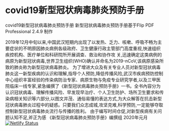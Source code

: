 # covid19新型冠状病毒肺炎预防手册
covid19新型冠状病毒肺炎预防手册
新型冠状病毒肺炎预防手册基于Flip PDF Professional 2.4.9 制作

2019年12月中旬以来,中国武汉短期内出现了以发热、乏力、咳嗽、呼吸不畅为主要症状的不明原因肺炎病例各级政府、卫生健康行政主管部门高度重视,怏速组织疾控机构、医疗单位和科研院所开展调查、救治和协作攻
关,迅速确定这类病例的病原为新型冠状病毒,世界卫生组织(WHO)确认并命名为2019-nCoV,该病原感染所
致的肺炎称为新型冠状病毒肺炎。
为了增进大众及有关专业人员对新型冠状病毒肺炎这一新型疾病的认识和理解,指导个人预防,降低传播风险,武汉市疾病预防控制中心组织丰富经验的传染病防治专家、病原生物与免疫专业研究学者,以及三甲医院临床一线专家,紧急编撰了《新型冠状病毒肺炎预防手册》一书。全书內容分为认识冠状病毒、理解传播风险、早发现早治疗、个人卫生防护、场所卫生要求和传染病相关知识等六部分,以图文并茂、通俗易懂的表达方式,为大众解答在抗击新型冠状病毒肺炎过程中的疑惑。只要我们众志成城,攻坚克难,科学预防,一定能够夺取控制新型冠状病毒肺炎流行与传播的胜利。
由于编写时间仓促,对新型疾病有关问题认知不足,斧正为感
《新型冠状病毒肺炎预防手册》编撰组
2020年元月
[![Netlify Status](https://api.netlify.com/api/v1/badges/8b755374-0221-46f6-a5db-d4c74598344e/deploy-status)](https://app.netlify.com/sites/youthful-euclid-bcf102/deploys)
